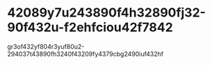 # 42089y7u243890f4h32890fj32-90f432u-f2ehfciou42f7842
gr3of432yf804r3yuf80u2-294037t43890fh3240f43209fy4379cbg2490iuf432hf
